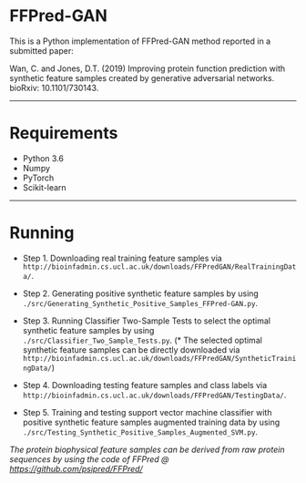 # FFPred-GAN

This is a Python implementation of FFPred-GAN method reported in a submitted paper:

Wan, C. and Jones, D.T. (2019) Improving protein function prediction with synthetic feature samples created by generative adversarial networks. bioRxiv: 10.1101/730143.

---------------------------------------------------------------
# Requirements

- Python 3.6 
- Numpy 
- PyTorch
- Scikit-learn

---------------------------------------------------------------
# Running 

* Step 1. Downloading real training feature samples via `http://bioinfadmin.cs.ucl.ac.uk/downloads/FFPredGAN/RealTrainingData/`.

* Step 2. Generating positive synthetic feature samples by using `./src/Generating_Synthetic_Positive_Samples_FFPred-GAN.py`.
 
* Step 3. Running Classifier Two-Sample Tests to select the optimal synthetic feature samples by using `./src/Classifier_Two_Sample_Tests.py`. (* The selected optimal synthetic feature samples can be directly downloaded via `http://bioinfadmin.cs.ucl.ac.uk/downloads/FFPredGAN/SyntheticTrainingData/`)

* Step 4. Downloading testing feature samples and class labels via `http://bioinfadmin.cs.ucl.ac.uk/downloads/FFPredGAN/TestingData/`.

* Step 5. Training and testing support vector machine classifier with positive synthetic feature samples augmented training data by using `./src/Testing_Synthetic_Positive_Samples_Augmented_SVM.py`.

_The protein biophysical feature samples can be derived from raw protein sequences by using the code of FFPred @ https://github.com/psipred/FFPred/_

